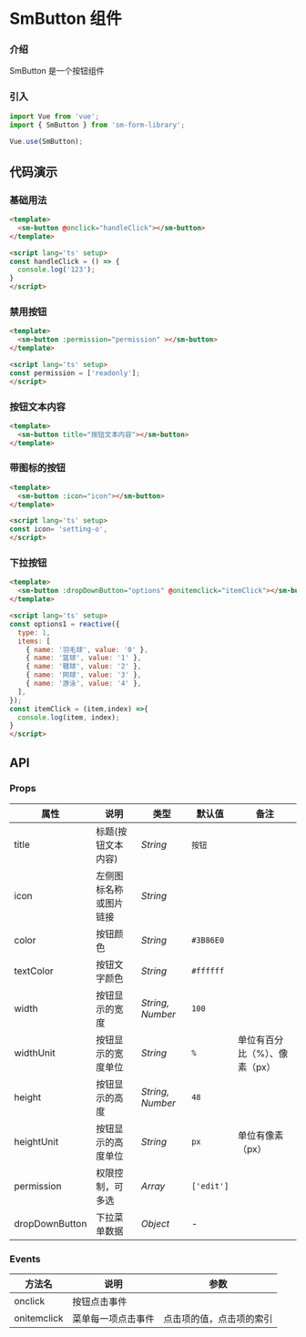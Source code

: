 # SmButton 组件

### 介绍

SmButton 是一个按钮组件

### 引入

```javascript
import Vue from 'vue';
import { SmButton } from 'sm-form-library';

Vue.use(SmButton);
```

## 代码演示

### 基础用法

```html
<template>
  <sm-button @onclick="handleClick"></sm-button>
</template>

<script lang='ts' setup>
const handleClick = () => {
  console.log('123');
}
</script>
```

### 禁用按钮

```html
<template>
  <sm-button :permission="permission" ></sm-button>
</template>

<script lang='ts' setup>
const permission = ['readonly'];
</script>
```

### 按钮文本内容

```html
<template>
  <sm-button title="按钮文本内容"></sm-button>
</template>

```

### 带图标的按钮

```html
<template>
  <sm-button :icon="icon"></sm-button>
</template>

<script lang='ts' setup>
const icon= 'setting-o',
</script>
```

### 下拉按钮

```html
<template>
  <sm-button :dropDownButton="options" @onitemclick="itemClick"></sm-button>
</template>

<script lang='ts' setup>
const options1 = reactive({
  type: 1,
  items: [
    { name: '羽毛球', value: '0' },
    { name: '篮球', value: '1' },
    { name: '毽球', value: '2' },
    { name: '网球', value: '3' },
    { name: '游泳', value: '4' },
  ],
});
const itemClick = (item,index) =>{
  console.log(item, index);
}
</script>
```

## API

### Props

| 属性           | 说明                   | 类型             | 默认值     | 备注                          |
| -------------- | ---------------------- | ---------------- | ---------- | ----------------------------- |
| title          | 标题(按钮文本内容)     | _String_         | `按钮`     |                               |
| icon           | 左侧图标名称或图片链接 | _String_         |            |                               |
| color          | 按钮颜色               | _String_         | `#3B86E0`  |                               |
| textColor      | 按钮文字颜色           | _String_         | `#ffffff`  |                               |
| width          | 按钮显示的宽度         | _String, Number_ | `100`      |                               |
| widthUnit      | 按钮显示的宽度单位     | _String_         | `%`        | 单位有百分比（%）、像素（px） |
| height         | 按钮显示的高度         | _String, Number_ | `48`       |                               |
| heightUnit     | 按钮显示的高度单位     | _String_         | `px`       | 单位有像素（px）              |
| permission     | 权限控制，可多选       | _Array_          | `['edit']` |                               |
| dropDownButton | 下拉菜单数据           | _Object_         | -          |                               |

### Events

| 方法名        | 说明               | 参数                     |
| ------------- | ------------------ | ------------------------ |
| onclick       | 按钮点击事件       |                          |
| onitemclick   | 菜单每一项点击事件 | 点击项的值，点击项的索引 |
